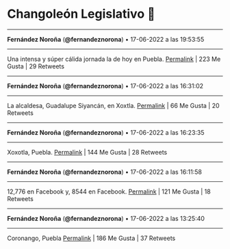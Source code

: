 # Changoleón Legislativo 🙈
*****
**Fernández Noroña** (**@fernandeznorona**) • 17-06-2022 a las 19:53:55
*****
Una intensa y súper cálida jornada la de hoy en Puebla.
[Permalink](https://twitter.com/fernandeznorona/status/1538007071144091648) | 223 Me Gusta | 29 Retweets
*****
**Fernández Noroña** (**@fernandeznorona**) • 17-06-2022 a las 16:31:02
*****
La alcaldesa, Guadalupe Siyancán, en Xoxtla.
[Permalink](https://twitter.com/fernandeznorona/status/1537956016133836800) | 66 Me Gusta | 20 Retweets
*****
**Fernández Noroña** (**@fernandeznorona**) • 17-06-2022 a las 16:23:35
*****
Xoxotla, Puebla.
[Permalink](https://twitter.com/fernandeznorona/status/1537954141812559872) | 144 Me Gusta | 28 Retweets
*****
**Fernández Noroña** (**@fernandeznorona**) • 17-06-2022 a las 16:11:58
*****
12,776 en Facebook y, 8544 en Facebook.
[Permalink](https://twitter.com/fernandeznorona/status/1537951217371869186) | 121 Me Gusta | 18 Retweets
*****
**Fernández Noroña** (**@fernandeznorona**) • 17-06-2022 a las 13:25:40
*****
Coronango, Puebla
[Permalink](https://twitter.com/fernandeznorona/status/1537909367143473152) | 186 Me Gusta | 37 Retweets